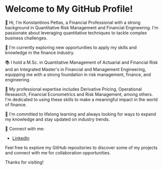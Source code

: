 # Welcome to My GitHub Profile!

👋 Hi, I'm Konstantinos Pettas, a Financial Professional with a strong background in Quantitative Risk Management and Financial Engineering. I'm passionate about leveraging quantitative techniques to tackle complex business challenges.

🔭 I'm currently exploring new opportunities to apply my skills and knowledge in the finance industry.

📚 I hold a M.Sc. in Quantitative Management of Actuarial and Financial Risk and an Integrated Master's in Financial and Management Engineering, equipping me with a strong foundation in risk management, finance, and engineering.

💼 My professional expertise includes Derivative Pricing, Operational Reseasrch, Financial Econometrics and Risk Management, among others. I'm dedicated to using these skills to make a meaningful impact in the world of finance.

🚀 I'm committed to lifelong learning and always looking for ways to expand my knowledge and stay updated on industry trends.

🔧 Connect with me:
- [LinkedIn](https://www.linkedin.com/in/konstantinos-pettas/)

Feel free to explore my GitHub repositories to discover some of my projects and connect with me for collaboration opportunities.

Thanks for visiting!
